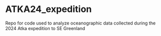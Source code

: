 # ATKA24_expedition
Repo for code used to analyze oceanographic data collected during the 2024 Atka expedition to SE Greenland
